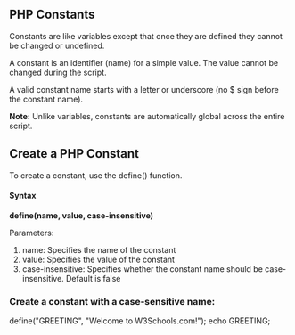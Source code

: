 PHP Constants
----------------
Constants are like variables except that once they are defined they cannot be changed or undefined.

A constant is an identifier (name) for a simple value. The value cannot be changed during the script.

A valid constant name starts with a letter or underscore (no $ sign before the constant name).

<strong>Note:</strong> Unlike variables, constants are automatically global across the entire script.

Create a PHP Constant
--------------------------
To create a constant, use the define() function.

<h4>Syntax</h4>


<b>define(name, value, case-insensitive)</b>

Parameters:
1. name: Specifies the name of the constant
2. value: Specifies the value of the constant
3. case-insensitive: Specifies whether the constant name should be case-insensitive. Default is false

<h3>Create a constant with a case-sensitive name:</h3>

define("GREETING", "Welcome to W3Schools.com!");
echo GREETING;
